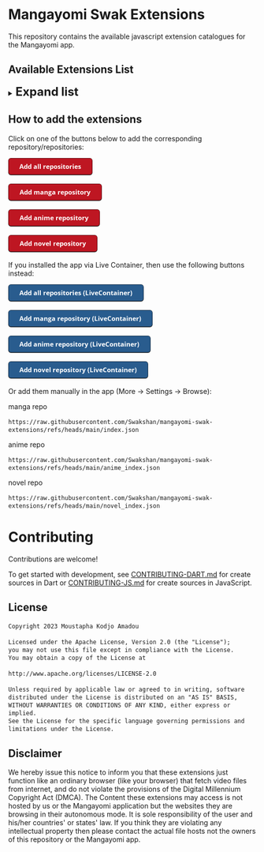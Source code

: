 # Mangayomi Swak Extensions

This repository contains the available javascript extension catalogues for the Mangayomi app.

## Available Extensions List
<details>
<summary><span style="font-size:1.7em; font-weight:bold;">Expand list</span></summary>

## Manga

| Name | Version | Language | Last Updated |
|------|---------|----------|---------------|
| ReadComicOnline | 0.2.8 | en | 2025/06/27 12:09 IST |
| WeLoMa | 0.0.8 | ja | 2025/06/07 22:02 IST |
| Mangapark | 1.0.0 | en | 2025/06/04 20:43 IST |
| Mangapill | 1.0.3 | en | 2025/05/20 16:17 IST |
| Weeb Central | 0.1.0 | en | 2025/03/15 03:44 IST |

## Anime

| Name | Version | Language | Last Updated |
|------|---------|----------|---------------|
| SubsPlease | 0.0.5 | en | 2025/07/23 23:21 IST |
| Aniplay | 1.7.2 | en | 2025/07/23 12:14 IST |
| XPrime | 2.1.3 | all | 2025/07/17 23:25 IST |
| Aniwatch | 1.0.0 | en | 2025/06/30 23:06 IST |
| Tamilarasan | 0.0.6 | all | 2025/06/29 22:26 IST |
| Anicrush | 0.0.5 | en | 2025/06/27 22:11 IST |
| AnimeParadise | 0.1.0 | en | 2025/06/21 18:06 IST |
| AnimeZZ | 1.1.1 | en | 2025/06/21 16:47 IST |
| AnimeKai | 0.3.3 | en | 2025/06/14 11:43 IST |
| Dramacool | 1.1.0 | all | 2025/06/13 11:41 IST |
| Streamblasters | 1.0.0 | all | 2025/05/31 10:17 IST |
| Autoembed | 1.3.3 | all | 2025/05/24 19:22 IST |
| KickAssAnime | 0.0.7 | en | 2025/05/23 13:27 IST |
| Sudatchi | 1.1.1 | en | 2025/05/20 16:17 IST |
| Animeonsen | 1.0.1 | en, ja | 2025/05/20 16:17 IST |
| AnimeGG | 1.0.3 | en | 2025/05/20 16:17 IST |
| Gojo | 0.0.6 | en | 2025/05/20 16:17 IST |
| Soaper | 1.0.5 | all | 2025/05/20 16:17 IST |
| Aniwave | 0.0.7 | en | 2025/05/09 00:11 IST |
| KissKH | 0.1.6 | all | 2025/05/02 22:47 IST |

## Novel

| Name | Version | Language | Last Updated |
|------|---------|----------|---------------|
| Novelbuddy | 0.0.9 | en | 2025/06/09 23:24 IST |

</details>

## How to add the extensions

Click on one of the buttons below to add the corresponding repository/repositories:

<a href="https://intradeus.github.io/http-protocol-redirector?r=mangayomi://add-repo?repo_name=Mangayomi Swak Extensions%26repo_url=https://github.com/Swakshan/mangayomi-swak-extensions%26manga_url=https://raw.githubusercontent.com/Swakshan/mangayomi-swak-extensions/refs/heads/main/index.json%26anime_url=https://raw.githubusercontent.com/Swakshan/mangayomi-swak-extensions/refs/heads/main/anime_index.json"><img alt="Add all repositories" src="images/add-all-repositories.png" height="35"></a>

<a href="https://intradeus.github.io/http-protocol-redirector?r=mangayomi://add-repo?repo_name=Mangayomi Swak Extensions%26repo_url=https://github.com/Swakshan/mangayomi-swak-extensions%26manga_url=https://raw.githubusercontent.com/Swakshan/mangayomi-swak-extensions/refs/heads/main/index.json"><img alt="Add manga repository" src="images/add-manga-repository.png" height="35"></a>

<a href="https://intradeus.github.io/http-protocol-redirector?r=mangayomi://add-repo?repo_name=Mangayomi Swak Extensions%26repo_url=https://github.com/Swakshan/mangayomi-swak-extensions%26anime_url=https://raw.githubusercontent.com/Swakshan/mangayomi-swak-extensions/refs/heads/main/anime_index.json"><img alt="Add anime repository" src="images/add-anime-repository.png" height="35"></a>

<a href="https://intradeus.github.io/http-protocol-redirector?r=mangayomi://add-repo?repo_name=Mangayomi Swak Extensions%26repo_url=https://github.com/Swakshan/mangayomi-swak-extensions%26novel_url=https://raw.githubusercontent.com/Swakshan/mangayomi-swak-extensions/refs/heads/main/novel_index.json"><img alt="Add novel repository" src="images/add-novel-repository.png" height="35"></a>

If you installed the app via Live Container, then use the following buttons instead:

<a href="https://intradeus.github.io/http-protocol-redirector?r=livecontainer://open-url?url=bWFuZ2F5b21pOi8vYWRkLXJlcG8/cmVwb19uYW1lPU1hbmdheW9taSBTd2FrIEV4dGVuc2lvbnMlMjZyZXBvX3VybD1odHRwczovL2dpdGh1Yi5jb20vU3dha3NoYW4vbWFuZ2F5b21pLXN3YWstZXh0ZW5zaW9ucyUyNm1hbmdhX3VybD1odHRwczovL3Jhdy5naXRodWJ1c2VyY29udGVudC5jb20vU3dha3NoYW4vbWFuZ2F5b21pLXN3YWstZXh0ZW5zaW9ucy9yZWZzL2hlYWRzL21haW4vaW5kZXguanNvbiUyNmFuaW1lX3VybD1odHRwczovL3Jhdy5naXRodWJ1c2VyY29udGVudC5jb20vU3dha3NoYW4vbWFuZ2F5b21pLXN3YWstZXh0ZW5zaW9ucy9yZWZzL2hlYWRzL21haW4vYW5pbWVfaW5kZXguanNvbg=="><img alt="Add all repositories" src="images/add-all-repositories-livecontainer.png" height="35"></a>

<a href="https://intradeus.github.io/http-protocol-redirector?r=livecontainer://open-url?url=bWFuZ2F5b21pOi8vYWRkLXJlcG8/cmVwb19uYW1lPU1hbmdheW9taSBTd2FrIEV4dGVuc2lvbnMlMjZyZXBvX3VybD1odHRwczovL2dpdGh1Yi5jb20vU3dha3NoYW4vbWFuZ2F5b21pLXN3YWstZXh0ZW5zaW9ucyUyNm1hbmdhX3VybD1odHRwczovL3Jhdy5naXRodWJ1c2VyY29udGVudC5jb20vU3dha3NoYW4vbWFuZ2F5b21pLXN3YWstZXh0ZW5zaW9ucy9yZWZzL2hlYWRzL21haW4vaW5kZXguanNvbg=="><img alt="Add manga repository" src="images/add-manga-repository-livecontainer.png" height="35"></a>

<a href="https://intradeus.github.io/http-protocol-redirector?r=livecontainer://open-url?url=bWFuZ2F5b21pOi8vYWRkLXJlcG8/cmVwb19uYW1lPU1hbmdheW9taSBTd2FrIEV4dGVuc2lvbnMlMjZyZXBvX3VybD1odHRwczovL2dpdGh1Yi5jb20vU3dha3NoYW4vbWFuZ2F5b21pLXN3YWstZXh0ZW5zaW9ucyUyNmFuaW1lX3VybD1odHRwczovL3Jhdy5naXRodWJ1c2VyY29udGVudC5jb20vU3dha3NoYW4vbWFuZ2F5b21pLXN3YWstZXh0ZW5zaW9ucy9yZWZzL2hlYWRzL21haW4vYW5pbWVfaW5kZXguanNvbg=="><img alt="Add anime repository" src="images/add-anime-repository-livecontainer.png" height="35"></a>

<a href="https://intradeus.github.io/http-protocol-redirector?r=livecontainer://open-url?url=bWFuZ2F5b21pOi8vYWRkLXJlcG8/cmVwb19uYW1lPU1hbmdheW9taSBTd2FrIEV4dGVuc2lvbnMlMjZyZXBvX3VybD1odHRwczovL2dpdGh1Yi5jb20vU3dha3NoYW4vbWFuZ2F5b21pLXN3YWstZXh0ZW5zaW9ucyUyNm5vdmVsX3VybD1odHRwczovL3Jhdy5naXRodWJ1c2VyY29udGVudC5jb20vU3dha3NoYW4vbWFuZ2F5b21pLXN3YWstZXh0ZW5zaW9ucy9yZWZzL2hlYWRzL21haW4vbm92ZWxfaW5kZXguanNvbg=="><img alt="Add novel repository" src="images/add-novel-repository-livecontainer.png" height="35"></a>

Or add them manually in the app (More -> Settings -> Browse):

manga repo
```
https://raw.githubusercontent.com/Swakshan/mangayomi-swak-extensions/refs/heads/main/index.json
```

anime repo 
```
https://raw.githubusercontent.com/Swakshan/mangayomi-swak-extensions/refs/heads/main/anime_index.json
```

novel repo 
```
https://raw.githubusercontent.com/Swakshan/mangayomi-swak-extensions/refs/heads/main/novel_index.json
```

# Contributing

Contributions are welcome!

To get started with development, see [CONTRIBUTING-DART.md](./CONTRIBUTING-DART.md) for create sources in Dart or [CONTRIBUTING-JS.md](./CONTRIBUTING-JS.md) for create sources in JavaScript.

## License

    Copyright 2023 Moustapha Kodjo Amadou

    Licensed under the Apache License, Version 2.0 (the "License");
    you may not use this file except in compliance with the License.
    You may obtain a copy of the License at

    http://www.apache.org/licenses/LICENSE-2.0

    Unless required by applicable law or agreed to in writing, software
    distributed under the License is distributed on an "AS IS" BASIS,
    WITHOUT WARRANTIES OR CONDITIONS OF ANY KIND, either express or implied.
    See the License for the specific language governing permissions and
    limitations under the License.



## Disclaimer

We hereby issue this notice to inform you that these extensions just function like an ordinary browser (like your browser) that fetch video files from internet, and do not violate the provisions of the Digital Millennium Copyright Act (DMCA). The Content these extensions may access is not hosted by us or the Mangayomi application but the websites they are browsing in their autonomous mode. It is sole responsibility of the user and his/her countries' or states' law. If you think they are violating any intellectual property then please contact the actual file hosts not the owners of this repository or the Mangayomi app.
